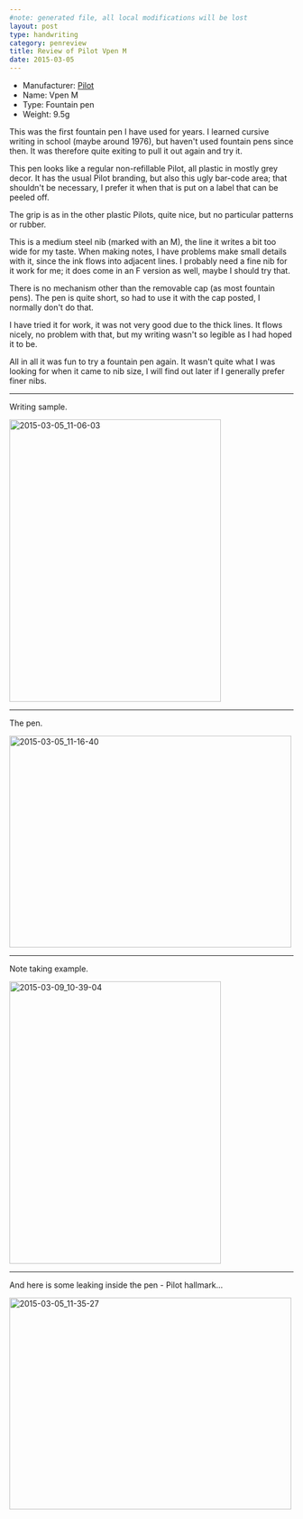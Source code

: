 ```yaml
---
#note: generated file, all local modifications will be lost
layout: post
type: handwriting
category: penreview
title: Review of Pilot Vpen M
date: 2015-03-05
---
```


* Manufacturer: [Pilot](/a/b/c/pilot.html)
* Name: Vpen M
* Type: Fountain pen
* Weight: 9.5g

This was the first fountain pen I have used for years. I learned cursive
writing in school (maybe around 1976), but haven't used fountain pens
since then. It was therefore quite exiting to pull it out again and try it.

This pen looks like a regular non-refillable Pilot, all plastic in mostly
grey decor. It has the usual Pilot branding, but also this ugly bar-code
area; that shouldn't be necessary, I prefer it when that is put on a
label that can be peeled off.

The grip is as in the other plastic Pilots, quite nice, but no particular
patterns or rubber.

This is a medium steel nib (marked with an M), the line it writes a bit
too wide for my taste. When making notes, I have problems make small
details with it, since the ink flows into adjacent lines. I probably
need a fine nib for it work for me; it does come in an F version as well,
maybe I should try that.

There is no mechanism other than the removable cap (as most fountain
pens). The pen is quite short, so had to use it with the cap posted,
I normally don't do that.

I have tried it for work, it was not very good due to the thick lines. It
flows nicely, no problem with that, but my writing wasn't so legible as
I had hoped it to be.

All in all it was fun to try a fountain pen again. It wasn't quite what
I was looking for when it came to nib size, I will find out later if I
generally prefer finer nibs.

---
Writing sample.

<a href="https://www.flickr.com/photos/131463957@N06/16107703093" title="2015-03-05_11-06-03 by Silent Norwegian, on Flickr"><img src="https://farm9.staticflickr.com/8577/16107703093_cab1533e5d.jpg" width="375" height="500" alt="2015-03-05_11-06-03"></a>

---
The pen.

<a href="https://www.flickr.com/photos/131463957@N06/16701837396" title="2015-03-05_11-16-40 by Silent Norwegian, on Flickr"><img src="https://farm9.staticflickr.com/8605/16701837396_7ee0776643.jpg" width="500" height="375" alt="2015-03-05_11-16-40"></a>

---
Note taking example.

<a href="https://www.flickr.com/photos/131463957@N06/16146400224" title="2015-03-09_10-39-04 by Silent Norwegian, on Flickr"><img src="https://farm9.staticflickr.com/8632/16146400224_3009445d82.jpg" width="375" height="500" alt="2015-03-09_10-39-04"></a>

---
And here is some leaking inside the pen - Pilot hallmark...

<a href="https://www.flickr.com/photos/131463957@N06/16726828572" title="2015-03-05_11-35-27 by Silent Norwegian, on Flickr"><img src="https://farm9.staticflickr.com/8648/16726828572_33345d1e06.jpg" width="500" height="375" alt="2015-03-05_11-35-27"></a>

